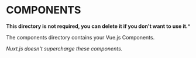 # COMPONENTS

**This directory is not required, you can delete it if you don't want to use it.***

The components directory contains your Vue.js Components.

_Nuxt.js doesn't supercharge these components._
